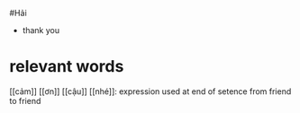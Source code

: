 #Hải


- thank you


# relevant words
[[cảm]] 
[[ơn]] 
[[cậu]] 
[[nhé]]: expression used at end of setence from friend to friend